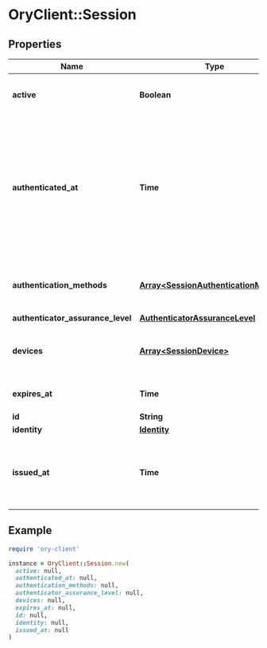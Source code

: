 # OryClient::Session

## Properties

| Name | Type | Description | Notes |
| ---- | ---- | ----------- | ----- |
| **active** | **Boolean** | Active state. If false the session is no longer active. | [optional] |
| **authenticated_at** | **Time** | The Session Authentication Timestamp  When this session was authenticated at. If multi-factor authentication was used this is the time when the last factor was authenticated (e.g. the TOTP code challenge was completed). | [optional] |
| **authentication_methods** | [**Array&lt;SessionAuthenticationMethod&gt;**](SessionAuthenticationMethod.md) | A list of authenticators which were used to authenticate the session. | [optional] |
| **authenticator_assurance_level** | [**AuthenticatorAssuranceLevel**](AuthenticatorAssuranceLevel.md) |  | [optional] |
| **devices** | [**Array&lt;SessionDevice&gt;**](SessionDevice.md) | Devices has history of all endpoints where the session was used | [optional] |
| **expires_at** | **Time** | The Session Expiry  When this session expires at. | [optional] |
| **id** | **String** | Session ID |  |
| **identity** | [**Identity**](Identity.md) |  |  |
| **issued_at** | **Time** | The Session Issuance Timestamp  When this session was issued at. Usually equal or close to &#x60;authenticated_at&#x60;. | [optional] |

## Example

```ruby
require 'ory-client'

instance = OryClient::Session.new(
  active: null,
  authenticated_at: null,
  authentication_methods: null,
  authenticator_assurance_level: null,
  devices: null,
  expires_at: null,
  id: null,
  identity: null,
  issued_at: null
)
```

